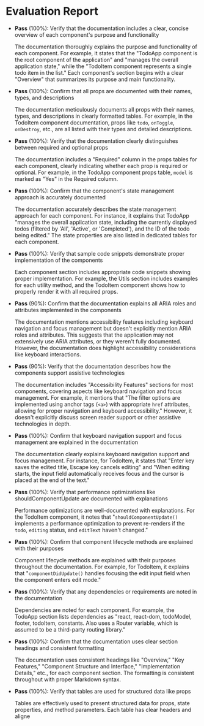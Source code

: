 # Evaluation Report

- **Pass** (100%): Verify that the documentation includes a clear, concise overview of each component's purpose and functionality

    The documentation thoroughly explains the purpose and functionality of each component. For example, it states that the "TodoApp component is the root component of the application" and "manages the overall application state," while the "TodoItem component represents a single todo item in the list." Each component's section begins with a clear "Overview" that summarizes its purpose and main functionality.

- **Pass** (100%): Confirm that all props are documented with their names, types, and descriptions

    The documentation meticulously documents all props with their names, types, and descriptions in clearly formatted tables. For example, in the TodoItem component documentation, props like `todo`, `onToggle`, `onDestroy`, etc., are all listed with their types and detailed descriptions.

- **Pass** (100%): Verify that the documentation clearly distinguishes between required and optional props

    The documentation includes a "Required" column in the props tables for each component, clearly indicating whether each prop is required or optional. For example, in the TodoApp component props table, `model` is marked as "Yes" in the Required column.

- **Pass** (100%): Confirm that the component's state management approach is accurately documented

    The documentation accurately describes the state management approach for each component. For instance, it explains that TodoApp "manages the overall application state, including the currently displayed todos (filtered by 'All', 'Active', or 'Completed'), and the ID of the todo being edited." The state properties are also listed in dedicated tables for each component.

- **Pass** (100%): Verify that sample code snippets demonstrate proper implementation of the components

    Each component section includes appropriate code snippets showing proper implementation. For example, the Utils section includes examples for each utility method, and the TodoItem component shows how to properly render it with all required props.

- **Pass** (90%): Confirm that the documentation explains all ARIA roles and attributes implemented in the components

    The documentation mentions accessibility features including keyboard navigation and focus management but doesn't explicitly mention ARIA roles and attributes. This suggests that the application may not extensively use ARIA attributes, or they weren't fully documented. However, the documentation does highlight accessibility considerations like keyboard interactions.

- **Pass** (90%): Verify that the documentation describes how the components support assistive technologies

    The documentation includes "Accessibility Features" sections for most components, covering aspects like keyboard navigation and focus management. For example, it mentions that "The filter options are implemented using anchor tags (`<a>`) with appropriate `href` attributes, allowing for proper navigation and keyboard accessibility." However, it doesn't explicitly discuss screen reader support or other assistive technologies in depth.

- **Pass** (100%): Confirm that keyboard navigation support and focus management are explained in the documentation

    The documentation clearly explains keyboard navigation support and focus management. For instance, for TodoItem, it states that "Enter key saves the edited title, Escape key cancels editing" and "When editing starts, the input field automatically receives focus and the cursor is placed at the end of the text."

- **Pass** (100%): Verify that performance optimizations like shouldComponentUpdate are documented with explanations

    Performance optimizations are well-documented with explanations. For the TodoItem component, it notes that "`shouldComponentUpdate()` implements a performance optimization to prevent re-renders if the `todo`, `editing` status, and `editText` haven't changed."

- **Pass** (100%): Confirm that component lifecycle methods are explained with their purposes

    Component lifecycle methods are explained with their purposes throughout the documentation. For example, for TodoItem, it explains that "`componentDidUpdate()` handles focusing the edit input field when the component enters edit mode."

- **Pass** (100%): Verify that any dependencies or requirements are noted in the documentation

    Dependencies are noted for each component. For example, the TodoApp section lists dependencies as "react, react-dom, todoModel, footer, todoItem, constants. Also uses a Router variable, which is assumed to be a third-party routing library."

- **Pass** (100%): Confirm that the documentation uses clear section headings and consistent formatting

    The documentation uses consistent headings like "Overview," "Key Features," "Component Structure and Interface," "Implementation Details," etc., for each component section. The formatting is consistent throughout with proper Markdown syntax.

- **Pass** (100%): Verify that tables are used for structured data like props

    Tables are effectively used to present structured data for props, state properties, and method parameters. Each table has clear headers and aligne